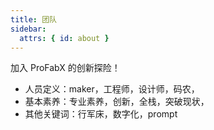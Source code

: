 ```yaml
---
title: 团队
sidebar:
  attrs: { id: about }
---
```


加入 ProFabX 的创新探险！
* 人员定义：maker，工程师，设计师，码农，
* 基本素养：专业素养，创新，全栈，突破现状，
* 其他关键词：行军床，数字化，prompt
